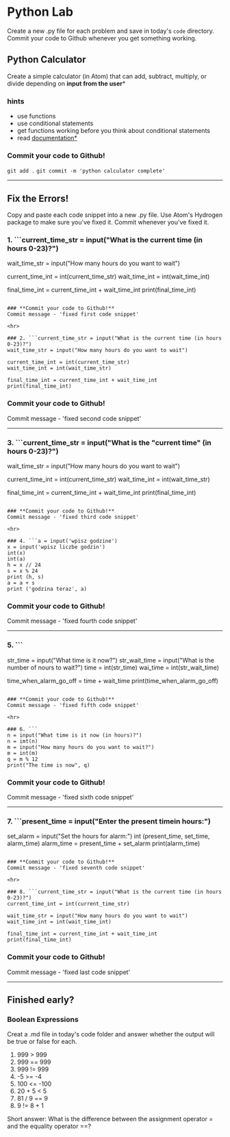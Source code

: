# Python Lab

Create a new .py file for each problem and save in today's `code` directory. Commit your code to Github whenever you get something working.

## Python Calculator

Create a simple calculator (in Atom) that can add, subtract, multiply, or divide depending on **input from the user***

### hints
  - use functions
  - use conditional statements
  - get functions working before you think about conditional statements
  - read [documentation*](https://docs.python.org/3/)

### **Commit your code to Github!**
`git add .`
`git commit -m 'python calculator complete'`

<hr>

## Fix the Errors!

Copy and paste each code snippet into a new .py file. Use Atom's Hydrogen package to make sure you've fixed it. Commit whenever you've fixed it.

### 1. ```current_time_str = input("What is the current time (in hours 0-23)?")
wait_time_str = input("How many hours do you want to wait")

current_time_int = int(current_time_str)
wait_time_int = int(wait_time_int)

final_time_int = current_time_int + wait_time_int
print(final_time_int)
```

### **Commit your code to Github!**
Commit message - 'fixed first code snippet'

<hr>

### 2. ```current_time_str = input("What is the current time (in hours 0-23)?")
wait_time_str = input("How many hours do you want to wait")

current_time_int = int(current_time_str)
wait_time_int = int(wait_time_str)

final_time_int = current_time_int + wait_time_int
print(final_time_int)
```

### **Commit your code to Github!**
Commit message - 'fixed second code snippet'

<hr>

### 3. ```current_time_str = input("What is the "current time" (in hours 0-23)?")
wait_time_str = input("How many hours do you want to wait")

current_time_int = int(current_time_str)
wait_time_int = int(wait_time_str)

final_time_int = current_time_int + wait_time_int
print(final_time_int)
```

### **Commit your code to Github!**
Commit message - 'fixed third code snippet'

<hr>

### 4. ```a = input('wpisz godzine')
x = input('wpisz liczbe godzin')
int(x)
int(a)
h = x // 24
s = x % 24
print (h, s)
a = a + s
print ('godzina teraz', a)
```

### **Commit your code to Github!**
Commit message - 'fixed fourth code snippet'

<hr>

### 5. ```
str_time = input("What time is it now?")
str_wait_time = input("What is the number of nours to wait?")
time = int(str_time)
wai_time = int(str_wait_time)

time_when_alarm_go_off = time + wait_time
print(time_when_alarm_go_off)
```

### **Commit your code to Github!**
Commit message - 'fixed fifth code snippet'

<hr>

### 6. ```
n = input("What time is it now (in hours)?")
n = imt(n)
m = input("How many hours do you want to wait?")
m = int(m)
q = m % 12
print("The time is now", q)
```

### **Commit your code to Github!**
Commit message - 'fixed sixth code snippet'

<hr>

### 7. ```present_time = input("Enter the present timein hours:")
set_alarm = input("Set the hours for alarm:")
int (present_time, set_time, alarm_time)
alarm_time = present_time + set_alarm
print(alarm_time)
```

### **Commit your code to Github!**
Commit message - 'fixed seventh code snippet'

<hr>

### 8. ```current_time_str = input("What is the current time (in hours 0-23)?")
current_time_int = int(current_time_str)

wait_time_str = input("How many hours do you want to wait")
wait_time_int = int(wait_time_int)

final_time_int = current_time_int + wait_time_int
print(final_time_int)
```

### **Commit your code to Github!**
Commit message - 'fixed last code snippet'

<hr>

## Finished early?

### Boolean Expressions

Creat a .md file in today's code folder and answer whether the output will be true or false for each.

1. 999 > 999
2. 999 == 999
3. 999 != 999
4. -5 >= -4
5. 100 <= -100
6. 20 + 5 < 5
7. 81 / 9 == 9
8. 9 != 8 + 1

Short answer:
What is the difference between the assignment operator = and the equality operator ==?
